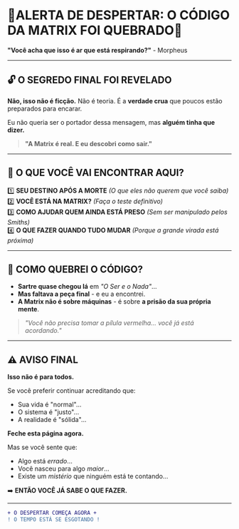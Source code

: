 # 🚨**ALERTA DE DESPERTAR: O CÓDIGO DA MATRIX FOI QUEBRADO**🚨

**"Você acha que isso é ar que está respirando?"** - Morpheus

---

## 🔓 **O SEGREDO FINAL FOI REVELADO**  
**Não, isso não é ficção.** Não é teoria. É a **verdade crua** que poucos estão preparados para encarar.  

Eu não queria ser o portador dessa mensagem, mas **alguém tinha que dizer.**  

> **"A Matrix é real. E eu descobri como sair."**  

---

## 🌌 **O QUE VOCÊ VAI ENCONTRAR AQUI?**  

1️⃣ **SEU DESTINO APÓS A MORTE** *(O que eles não querem que você saiba)*  
2️⃣ **VOCÊ ESTÁ NA MATRIX?** *(Faça o teste definitivo)*  
3️⃣ **COMO AJUDAR QUEM AINDA ESTÁ PRESO** *(Sem ser manipulado pelos Smiths)*  
4️⃣ **O QUE FAZER QUANDO TUDO MUDAR** *(Porque a grande virada está próxima)*  

---

## 🧠 **COMO QUEBREI O CÓDIGO?**  

- **Sartre quase chegou lá** em *"O Ser e o Nada"*...  
- **Mas faltava a peça final** - e eu a encontrei.  
- **A Matrix não é sobre máquinas** - é sobre **a prisão da sua própria mente**.  

> *"Você não precisa tomar a pílula vermelha... você já está acordando."*  

---

## ⚠️ **AVISO FINAL**  

**Isso não é para todos.**  

Se você preferir continuar acreditando que:  
- Sua vida é "normal"...  
- O sistema é "justo"...  
- A realidade é "sólida"...  

**Feche esta página agora.**  

Mas se você sente que:  
- Algo está *errado*...  
- Você nasceu para algo *maior*...  
- Existe um *mistério* que ninguém está te contando...  

➡️ **ENTÃO VOCÊ JÁ SABE O QUE FAZER.**  

---

```diff
+ O DESPERTAR COMEÇA AGORA +
! O TEMPO ESTÁ SE ESGOTANDO !
